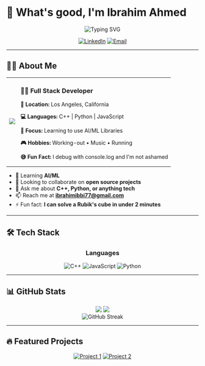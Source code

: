 # 👋 What's good, I'm Ibrahim Ahmed

<div align="center">
  <img src="https://readme-typing-svg.demolab.com?font=Fira+Code&size=22&duration=3000&pause=1000&color=00D4FF&center=true&vCenter=true&width=600&lines=UCLA+Electrical+Engineering+Student+%F0%9F%92%BB;Always+learning+new+things+%F0%9F%93%9A;Building+cool+stuff+%F0%9F%9A%80;Coffee+enthusiast+%E2%98%95" alt="Typing SVG" />
</div>

<div align="center">
  
  [![LinkedIn](https://img.shields.io/badge/LinkedIn-0077B5?style=for-the-badge&logo=linkedin&logoColor=white)](linkedin.com/in/ibrahim-ahmed-16ba27315)
  [![Email](https://img.shields.io/badge/Email-D14836?style=for-the-badge&logo=gmail&logoColor=white)](mailto:ibrahimibbi77@gmail.com)
  
</div>

---

## 🧑‍💻 About Me

<div align="center">
  <table>
    <tr>
      <td>
        <img src="https://media.giphy.com/media/WUlplcMpOCEmTGBtBW/giphy.gif" width="300">
      </td>
      <td>
        <h3>👨‍💻 Full Stack Developer</h3>
        <p><strong>📍 Location:</strong> Los Angeles, California</p>
        <p><strong>💻 Languages:</strong> C++ | Python | JavaScript</p>
        <p><strong>🎯 Focus:</strong> Learning to use AI/ML Libraries</p>
        <p><strong>🎮 Hobbies:</strong> Working-out • Music • Running</p>
        <p><strong>😅 Fun Fact:</strong> I debug with console.log and I'm not ashamed</p>
      </td>
    </tr>
  </table>
</div>

- 🌱 Learning **AI/ML**
- 👯 Looking to collaborate on **open source projects**
- 💬 Ask me about **C++, Python, or anything tech**
- 📫 Reach me at **ibrahimibbi77@gmail.com**
- ⚡ Fun fact: **I can solve a Rubik's cube in under 2 minutes**

---

## 🛠️ Tech Stack

<div align="center">

### Languages
![C++](https://img.shields.io/badge/C++-F7DF1E?style=for-the-badge&logo=C++&logoColor=white)
![JavaScript](https://img.shields.io/badge/JavaScript-F7DF1E?style=for-the-badge&logo=javascript&logoColor=black)
![Python](https://img.shields.io/badge/Python-3776AB?style=for-the-badge&logo=python&logoColor=white)


</div>

---

## 📊 GitHub Stats

<div align="center">
  <img height="180em" src="https://github-readme-stats.vercel.app/api?username=ibrahim-ahmed1678&show_icons=true&theme=radical&include_all_commits=true&count_private=true"/>
  <img height="180em" src="https://github-readme-stats.vercel.app/api/top-langs/?username=ibrahim-ahmed1678&layout=compact&langs_count=8&theme=radical"/>
</div>

<div align="center">
  <img src="https://github-readme-streak-stats.herokuapp.com/?user=ibrahim-ahmed1678&theme=radical" alt="GitHub Streak" />
</div>

---

## 🔥 Featured Projects

<div align="center">

[![Project 1](https://github-readme-stats.vercel.app/api/pin/?username=ibrahim-ahmed1678&repo=project1&theme=radical)](https://github.com/Ibrahim-ahmed1678/hand-gesture-recognition)
[![Project 2](https://github-readme-stats.vercel.app/api/pin/?username=ibrahim-ahmed1678&repo=project2&theme=radical)](https://github.com/Ibrahim-ahmed1678/Newtonian-Two-Body-Problem-Simulation)

</div>
<!--
### 🚀 What I'm building:
<!--
- **[Project Name 1](https://github.com/yourusername/project1)** - Brief description of what it does
- **[Project Name 2](https://github.com/yourusername/project2)** - Another cool project description
- **[Project Name 3](https://github.com/yourusername/project3)** - Your latest creation
<!--
---

## 📈 Contribution Graph

<div align="center">
  <img src="https://github-readme-activity-graph.vercel.app/graph?username=ibrahim-ahmed1678&theme=react-dark&bg_color=20232a&hide_border=true" width="100%"/>
</div>

---


## 💭 Random Dev Quote

<div align="center">
  <img src="https://quotes-github-readme.vercel.app/api?type=horizontal&theme=radical" />
</div>

---

## 🏆 GitHub Trophies

<div align="center">
  <img src="https://github-profile-trophy.vercel.app/?username=ibrahim-ahmed1678&theme=radical&no-frame=false&no-bg=true&margin-w=4" />
</div>





## 🎮 When I'm Not Coding

- 🎵 **Music**: Always got my headphones on - hip hop, lo-fi, electronic
- ☕ **Coffee**: Trying different roasts and brewing methods

---

## 💡 Random Facts About Me

- 🧩 I love solving puzzles and brain teasers
- 🌙 I'm most productive during late night hours
- 🍕 Pineapple on pizza? Absolutely yes!
- 📚 Currently reading: "Dune"
- 🎯 2025 Goal: Contribute to more open source projects

---

## 📫 Let's Connect!

<div align="center">
  
  **Always down to chat about tech, collaborate on projects, or just vibe! 🤙**
  
  ![Profile Views](https://komarev.com/ghpvc/?username=ibrahim-ahmed1678&color=blueviolet&style=flat-square)
  
</div>

---

<div align="center">
  <img src="https://raw.githubusercontent.com/platane/snk/output/github-contribution-grid-snake-dark.svg" alt="Snake animation" />
  
  ### Show some ❤️ by starring some repositories!
</div>
